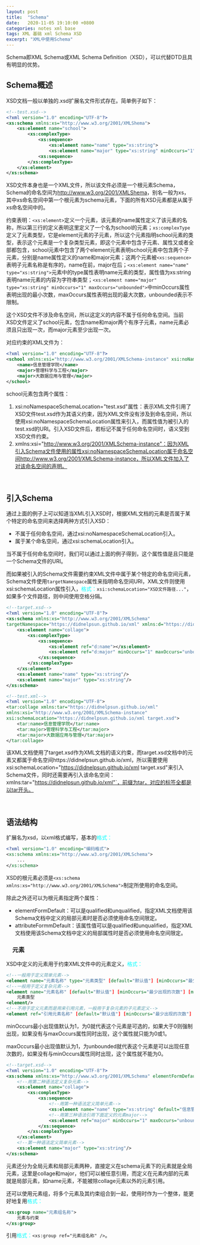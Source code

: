 ```yaml
---
layout: post
title:  "Schema"
date:   2020-11-05 19:10:00 +0800
categories: notes xml base
tags: XML 基础 xml Schema XSD
excerpt: "XML中使用Schema"
---
```


Schema即XML Schema或XML Schema Definition（XSD），可以代替DTD且具有明显的优势。

## Schema概述

XSD文档一般以单独的.xsd扩展名文件形式存在。简单例子如下：

```xsd
<!--test.xsd-->
<?xml version="1.0" encoding="UTF-8"?>
<xs:schema xmlns:xs="http://www.w3.org/2001/XMLShema">
    <xs:element name="school">
        <xs:complexType>
            <xs:sequence>
                <xs:element name="name" type="xs:string">
                <xs:element name="major" type="xs:string" minOccurs="1" maxOccurs="unbounded">
            <xs:sequence>
        </xs:complexType>
    </xs:element>
</xs:schema>
```

XSD文件本身也是一个XML文件，所以该文件必须是一个根元素Schema，Schema的命名空间为<http://www.w3.org/2001/XMLShema>，别名一般为xs，其中xs命名空间中第一个根元素为schema元素，下面的所有XSD元素都是从属于xs命名空间中的。

约束表明：`<xs:element>`定义一个元素，该元素的name属性定义了该元素的名称，所以第三行的定义表明这里定义了一个名为school的元素；`xs:complexType`定义了元素类型，它是element元素的子元素，所以这个元素指明school元素的类型，表示这个元素是一个复杂类型元素，即这个元素中包含子元素、属性又或者全部都包含，school元素中包含了两个element元素表明school元素中包含两个子元素，分别是name属性定义的name和major元素；这两个元素被`<xs:sequence>`表明子元素名称是有序的，name在前，major在后；`<xs:element name="name" type="xs:string">`元素中的type属性表明name元素的类型，属性值为xs:string表明name元素的内容为字符串类型；`<xs:element name="major" type="xs:string" minOccurs="1" maxOccurs="unbounded">`中minOccurs属性表明出现的最小次数，maxOccurs属性表明出现的最大次数，unbounded表示不限制。

这个XSD文件不涉及命名空间，所以这定义的内容不属于任何命名空间。当前XSD文件定义了school元素，包含name和major两个有序子元素，name元素必须且只出现一次，而major元素至少出现一次。

对应约束的XML文件为：

```xml
<?xml version="1.0" encoding="UTF-8"?>
<school xmlns:xsi="http://www.w3.org/2001/XMLSchema-instance" xsi:noNamespaceSchemaLocation="test.xsd">
    <name>信息管理学院</name>
    <major>管理科学与工程</major>
    <major>大数据应用与管理</major>
</school>
```

school元素包含两个属性：

1. xsi:noNamespaceSchemaLocation="test.xsd"属性：表示XML文件引用了XSD文件test.xsd作为其语义约束，因为XML文件没有涉及到命名空间，所以使用xsi:noNamespaceSchemaLocation属性来引入，而属性值为被引入的test.xsd的URI。引入XSD文件后，若标记不属于任何命名空间时，语义受到XSD文件约束。
2. xmlns:xsi="http://www.w3.org/2001/XMLSchema-instance"：因为XML引入Schema文件使用的属性xsi:noNamespaceSchemaLocation属于命名空间http://www.w3.org/2001/XMLSchema-instance，所以XML文件加入了对该命名空间的声明。

&emsp;

## 引入Schema

通过上面的例子上可以知道当XML引入XSD时，根据XML文档的元素是否属于某个特定的命名空间来选择两种方式引入XSD：

+ 不属于任何命名空间，通过xsi:noNamespaceSchemaLocation引入。
+ 属于某个命名空间，通过xsi:schemaLocation引入。

当不属于任何命名空间时，我们可以通过上面的例子得到，这个属性值是且只能是一个Schema文件的URI。

而如果被引入的Schema文件需要约束XML文件中属于某个特定的命名空间元素，Schema文件使用`targetNamespace`属性来指明命名空间URI，XML文件则使用xsi:schemaLocation属性引入，<span style="color:aqua">格式：</span>`xsi:schemaLocation="XSD文件路径..."`，如果多个文件路径，则中间使用空格分隔。

```xsd
<!--target.xsd-->
<?xml version="1.0" encoding="UTF-8"?>
<xs:schema xmlns:xs="http://www.w3.org/2001/XMLSchema"
targetNamespace="https://didnelpsun.github.io/xml" xmlns:d="https://didnelpsun.github.io/xml">
    <xs:element name="collage">
        <xs:complexType>
            <xs:sequence>
                <xs:element ref="d:name"></xs:element>
                <xs:element ref="d:major" minOccurs="1" maxOccurs="unbounded"></xs:element>
            </xs:sequence>
        </xs:complexType>
    </xs:element>
    <xs:element name="name" type="xs:string"/>
    <xs:element name="major" type="xs:string"/>
</xs:schema>
```

```xml
<!--test.xml-->
<?xml version="1.0" encoding="UTF-8">
<tar:collage xmlns:tar="https://didnelpsun.github.io/xml" 
xmlns:xsi="http://www.w3.org/2001/XMLSchema-instance"
xsi:schemaLocation="https://didnelpsun.github.io/xml target.xsd">
    <tar:name>信息管理学院</tar:name>
    <tar:major>管理科学与工程</tar:major>
    <tar:major>大数据应用与管理</tar:major>
</tar:collage>
```

该XML文档使用了target.xsd作为XML文档的语义约束，而target.xsd文档中的元素又都属于命名空间https://didnelpsun.github.io/xml，所以需要使用xsi:schemaLocation="https://didnelpsun.github.io/xml target.xsd"来引入Schema文件，同时还需要再引入该命名空间：xmlns:tar="https://didnelpsun.github.io/xml"`，前缀为tar，对应的标签全都是以tar开头。

&emsp;

## 语法结构

扩展名为xsd，以xml格式编写，基本的<span style="color:aqua">格式：</span>

```xsd
<?xml version="1.0" encoding="编码格式">
<xs:schema xmlns:xs="http://www.w3.org/2001/XMLSchema">
    ...
</xs:schema>
```

XSD的根元素必须是`<xs:schema xmlns:xs="http://www.w3.org/2001/XMLSchema">`制定所使用的命名空间。

除此之外还可以为根元素指定两个属性：

+ elementFormDefault：可以是qualified和unqualified，指定XML文档使用该Schema文档中定义的局部元素时是否必须使用命名空间限定。
+ attributeFormmDefault：该属性值可以是qualified和unqualified，指定XML文档使用该Schema文档中定义的局部属性时是否必须使用命名空间限定。

### &emsp;元素

XSD中定义的元素用于约束XML文件中的元素定义，<span style="color:aqua">格式：</span>

```xsd
<!--一般用于定义简单元素-->
<element name="元素名称" type="元素类型" [default="默认值"] [minOccurs="最少出现的次数"] [maxOccurs="最多出现的次数"]/>
<!--一般用于定义复杂元素-->
<element name="元素名称" [default="默认值"] [minOccurs="最少出现的次数"] [maxOccurs="最多出现的次数"]>
    元素类型
<element/>
<!--不用于定义元素而是用来引用元素，一般用于复杂元素的子元素定义-->
<element ref="引用元素名称" [default="默认值"] [minOccurs="最少出现的次数"] [maxOccurs="最多出现的次数"]/>
```

minOccurs最小出现值默认为1，为0就代表这个元素是可选的，如果大于0则强制出现，如果没有与maxOccurs属性同时出现，这个属性就只能为0或1。

maxOccurs最小出现值默认为1，为unbounded就代表这个元素是可以出现任意次数的，如果没有与minOccurs属性同时出现，这个属性就不能为0。

```xsd
<!--target.xsd-->
<?xml version="1.0" encoding="UTF-8"?>
<xs:schema xmlns:xs="http://www.w3.org/2001/XMLSchema" elementFormDefault="qualified" attributeFormDefault="unqualified">
    <!--用第二种语法定义复杂元素-->
    <xs:element name="collage">
        <xs:complexType>
            <xs:sequence>
                <!--用第一种语法定义简单元素-->
                <xs:element name="name" type="xs:string" default="信息管理学院"></xs:element>
                <!--用第三种语法引用下面定义的元素major-->
                <xs:element ref="major" minOccurs="1" maxOccurs="unbounded"></xs:element>
            </xs:sequence>
        </xs:complexType>
    </xs:element>
    <!--第一种语法定义简单元素-->
    <xs:element name="major" type="xs:string"/>
</xs:schema>
```

元素还分为全局元素和局部元素两种，直接定义在schema元素下的元素就是全局元素，这里是collage和major，他们可以被任意引用，而定义在元素内部的元素就是局部元素，如name元素，不能被除collage元素以外的元素引用。

还可以使用元素组，将多个元素及其约束组合到一起，使用时作为一个整体，能更好地复用<span style="color:aqua">格式：</span>

```xsd
<xs:group name="元素组名称">
    元素与约束
</xs:group>
```

引用<span style="color:aqua">格式：</span>`<xs:group ref="元素组名称" />`。